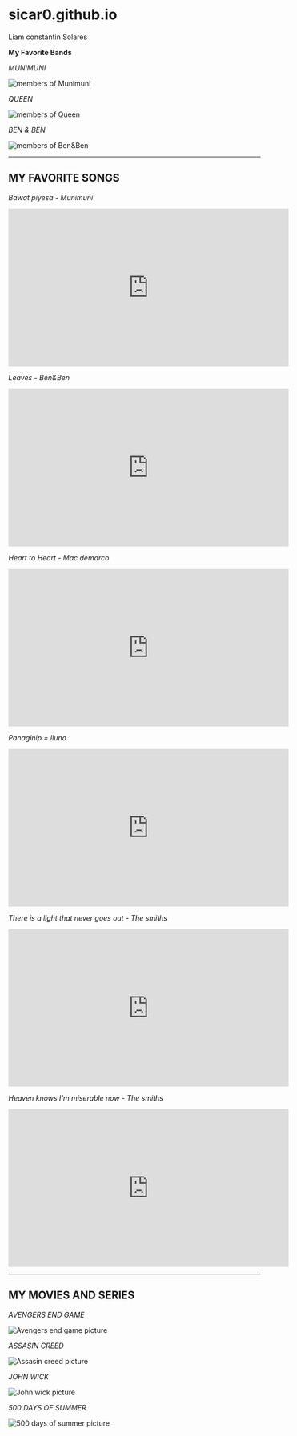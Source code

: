 # sicar0.github.io
Liam constantin Solares

**My Favorite Bands**

*MUNIMUNI*

![members of Munimuni](https://media.interaksyon.com/wp-content/uploads/2021/06/munimuni.jpg)

*QUEEN*

![members of Queen](https://images.squarespace-cdn.com/content/v1/593070a42994cad2710a6439/1548516896355-C8AA6FMV2QKQKKWHXYQL/yt.jpg)

*BEN & BEN*

![members of Ben&Ben](https://m.media-amazon.com/images/M/MV5BOThiMGNiZDMtZmY0ZS00YmEwLTg0OTktMzdkNmMzZTViY2E3XkEyXkFqcGdeQXVyNTI5NjIyMw@@._V1_.jpg)

---
**MY FAVORITE SONGS**
---
*Bawat piyesa - Munimuni*

<iframe width="560" height="315" src="https://www.youtube.com/embed/KJigp3vJFWY" title="YouTube video player" frameborder="0" allow="accelerometer; autoplay; clipboard-write; encrypted-media; gyroscope; picture-in-picture; web-share" allowfullscreen></iframe>


*Leaves - Ben&Ben*

<iframe width="560" height="315" src="https://www.youtube.com/embed/WOQ1t_u8HTw" title="YouTube video player" frameborder="0" allow="accelerometer; autoplay; clipboard-write; encrypted-media; gyroscope; picture-in-picture; web-share" allowfullscreen></iframe>


*Heart to Heart - Mac demarco*

<iframe width="560" height="315" src="https://www.youtube.com/embed/3queHWNCD7U" title="YouTube video player" frameborder="0" allow="accelerometer; autoplay; clipboard-write; encrypted-media; gyroscope; picture-in-picture; web-share" allowfullscreen></iframe>


*Panaginip = Iluna*

<iframe width="560" height="315" src="https://www.youtube.com/embed/TSDiLJGUs3U" title="YouTube video player" frameborder="0" allow="accelerometer; autoplay; clipboard-write; encrypted-media; gyroscope; picture-in-picture; web-share" allowfullscreen></iframe>


*There is a light that never goes out - The smiths*

<iframe width="560" height="315" src="https://www.youtube.com/embed/3r-qDvD3F3c" title="YouTube video player" frameborder="0" allow="accelerometer; autoplay; clipboard-write; encrypted-media; gyroscope; picture-in-picture; web-share" allowfullscreen></iframe>


*Heaven knows I'm miserable now - The smiths*

<iframe width="560" height="315" src="https://www.youtube.com/embed/10z6-vQm23w" title="YouTube video player" frameborder="0" allow="accelerometer; autoplay; clipboard-write; encrypted-media; gyroscope; picture-in-picture; web-share" allowfullscreen></iframe>

---
**MY MOVIES AND SERIES**
---

*AVENGERS END GAME*

![Avengers end game picture](https://lumiere-a.akamaihd.net/v1/images/p_avengersendgame_19751_e14a0104.jpeg?region=0%2C0%2C540%2C810)



*ASSASIN CREED*

![Assasin creed picture](https://staticctf.akamaized.net/J3yJr34U2pZ2Ieem48Dwy9uqj5PNUQTn/7qSZMxLOAsEPF6tXGFD83n/b0914152c722de321e278683a844fd10/ac-brotherhood.jpg?imwidth=360)


*JOHN WICK*

![John wick picture](https://lionsgate.brightspotcdn.com/59/e8/576c91ae47e4aa7fd6240dc48674/john-wick-chapter-1-movies-poster-01.jpg)


*500 DAYS OF SUMMER*

![500 days of summer picture](https://lionsgate.brightspotcdn.com/59/e8/576c91ae47e4aa7fd6240dc48674/john-wick-chapter-1-movies-poster-01.jpg)
